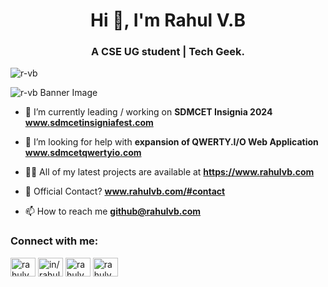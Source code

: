 <h1 align="center">Hi 👋, I'm Rahul V.B</h1>
<h3 align="center">A CSE UG student | Tech Geek.</h3>

<p align="left"> <img src="https://komarev.com/ghpvc/?username=r-vb&label=Profile%20views&color=0e75b6&style=flat" alt="r-vb" /> </p>

![r-vb Banner Image](r-vb-banner.png)

- 🔭 I’m currently leading / working on **SDMCET Insignia 2024** **www.sdmcetinsigniafest.com**

- 🤝 I’m looking for help with **expansion of QWERTY.I/O Web Application** **www.sdmcetqwertyio.com**

- 👨‍💻 All of my latest projects are available at **https://www.rahulvb.com**

- 💬 Official Contact? **www.rahulvb.com/#contact**

- 📫 How to reach me **github@rahulvb.com**

<h3 align="left">Connect with me:</h3>
<p align="left">
<a href="https://instagram.com/rahulvb27" target="blank"><img align="center" src="https://raw.githubusercontent.com/rahuldkjain/github-profile-readme-generator/master/src/images/icons/Social/instagram.svg" alt="rahulvb27" height="30" width="40" /></a>
<a href="https://linkedin.com/in/rahulvb27" target="blank"><img align="center" src="https://raw.githubusercontent.com/rahuldkjain/github-profile-readme-generator/master/src/images/icons/Social/linked-in-alt.svg" alt="in/rahulvb27" height="30" width="40" /></a>
<a href="https://twitter.com/rahulvb27" target="blank"><img align="center" src="https://raw.githubusercontent.com/rahuldkjain/github-profile-readme-generator/master/src/images/icons/Social/twitter.svg" alt="rahulvb27" height="30" width="40" /></a>
<a href="https://www.youtube.com/c/rahulvb27" target="blank"><img align="center" src="https://raw.githubusercontent.com/rahuldkjain/github-profile-readme-generator/master/src/images/icons/Social/youtube.svg" alt="rahulvb27" height="30" width="40" /></a>
</p>

<!--- 👋 Hi, I’m Rahul V.B
- 🌱 Currently studying CSE at SDMCET.
- 📫 Reach me via <a href="https://www.instagram.com/rahulvb27/">Instagram DM</a><br />
&nbsp;&nbsp;&nbsp;&nbsp;&nbsp;&nbsp;&nbsp;&nbsp;&nbsp;&nbsp;
&nbsp;&nbsp;&nbsp;&nbsp;&nbsp;&nbsp;&nbsp;&nbsp;&nbsp; or <a href="https://rahulvb.com/contact">Contact Officially</a>-->
<!---
r-vb/r-vb is a ✨ special ✨ repository because its `README.md` (this file) appears on your GitHub profile.
You can click the Preview link to take a look at your changes.
--->

